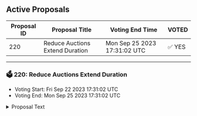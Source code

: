 ## Active Proposals

| Proposal ID | Proposal Title | Voting End Time | VOTED |
|-------------|----------------|-----------------|-------|
| 220 | Reduce Auctions Extend Duration | Mon Sep 25 2023 17:31:02 UTC | ✅ YES |

---

### 🗳 220: Reduce Auctions Extend Duration
- Voting Start: Fri Sep 22 2023 17:31:02 UTC
- Voting End: Mon Sep 25 2023 17:31:02 UTC

<details>
<summary>Proposal Text</summary>
 
Based on community feedback the current extend duration of 15 minutes that is triggered when a bid is placed close to the auction end time seems to be too long and a shorter period is preferred.
This proposal reduces the extend duration from 15 minutes to 5.
</details>
